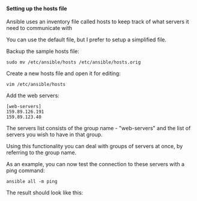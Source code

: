 #### Setting up the hosts file

Ansible uses an inventory file called hosts to keep track of what servers it need to communicate with

You can use the default file, but I prefer to setup a simplified file.

Backup the sample hosts file:
```
sudo mv /etc/ansible/hosts /etc/ansible/hosts.orig
```
Create a new hosts file and open it for editing:
```
vim /etc/ansible/hosts
```
Add the web servers:
```
[web-servers]
159.89.126.191
159.89.123.40
```
The servers list consists of the group name - "web-servers" and the list of servers you wish to have in that group.

Using this functionality you can deal with groups of servers at once, by referring to the group name.

As an example, you can now test the connection to these servers with a ping command:
```
ansible all -m ping
```
The result should look like this:
